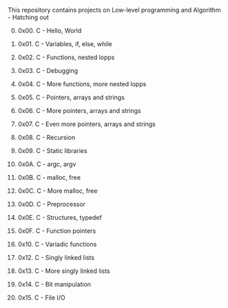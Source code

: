 This repository contains projects on Low-level programming and Algorithm - Hatching out

0. 0x00. C - Hello, World

1. 0x01. C - Variables, if, else, while

2. 0x02. C - Functions, nested lopps

3. 0x03. C - Debugging

4. 0x04. C - More functions, more nested lopps

5. 0x05. C - Pointers, arrays and strings

6. 0x06. C - More pointers, arrays and strings

7. 0x07. C - Even more pointers, arrays and strings

8. 0x08. C - Recursion

9. 0x09. C - Static libraries

10. 0x0A. C - argc, argv

11. 0x0B. C - malloc, free

12. 0x0C. C - More malloc, free

13. 0x0D. C - Preprocessor

14. 0x0E. C - Structures, typedef

15. 0x0F. C - Function pointers

16. 0x10. C - Variadic functions

17. 0x12. C - Singly linked lists

18. 0x13. C - More singly linked lists

19. 0x14. C - Bit manipulation

20. 0x15. C - File I/O
